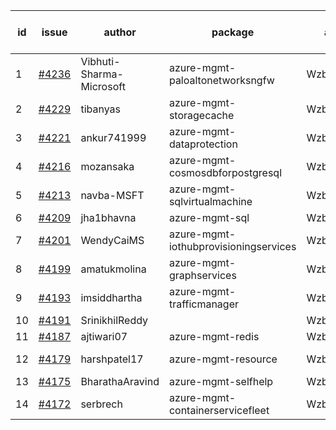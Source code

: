 | id | issue | author | package | assignee | bot advice | created date of issue | target release date | date from target |
| ------ | ------ | ------ | ------ | ------ | ------ | ------ | ------ | :-----: |
| 1 | [#4236](https://github.com/Azure/sdk-release-request/issues/4236) | Vibhuti-Sharma-Microsoft | azure-mgmt-paloaltonetworksngfw | Wzb123456789 | Attention to inconsistent tag | 06-09 | 07-14 |  |
| 2 | [#4229](https://github.com/Azure/sdk-release-request/issues/4229) | tibanyas | azure-mgmt-storagecache | Wzb123456789 |  | 06-08 | 06-23 |  |
| 3 | [#4221](https://github.com/Azure/sdk-release-request/issues/4221) | ankur741999 | azure-mgmt-dataprotection | Wzb123456789 |  | 05-31 | 06-23 |  |
| 4 | [#4216](https://github.com/Azure/sdk-release-request/issues/4216) | mozansaka | azure-mgmt-cosmosdbforpostgresql | Wzb123456789 | FirstBeta | 05-30 | 06-23 |  |
| 5 | [#4213](https://github.com/Azure/sdk-release-request/issues/4213) | navba-MSFT | azure-mgmt-sqlvirtualmachine | Wzb123456789 |  | 05-30 | 06-23 |  |
| 6 | [#4209](https://github.com/Azure/sdk-release-request/issues/4209) | jha1bhavna | azure-mgmt-sql | Wzb123456789 |  | 05-29 | 06-23 |  |
| 7 | [#4201](https://github.com/Azure/sdk-release-request/issues/4201) | WendyCaiMS | azure-mgmt-iothubprovisioningservices | Wzb123456789 |  | 05-25 | 06-23 |  |
| 8 | [#4199](https://github.com/Azure/sdk-release-request/issues/4199) | amatukmolina | azure-mgmt-graphservices | Wzb123456789 | FirstGA | 05-25 | 06-23 |  |
| 9 | [#4193](https://github.com/Azure/sdk-release-request/issues/4193) | imsiddhartha | azure-mgmt-trafficmanager | Wzb123456789 |  | 05-25 | 06-23 |  |
| 10 | [#4191](https://github.com/Azure/sdk-release-request/issues/4191) | SrinikhilReddy |  | Wzb123456789 |  | 05-23 | 06-23 |  |
| 11 | [#4187](https://github.com/Azure/sdk-release-request/issues/4187) | ajtiwari07 | azure-mgmt-redis | Wzb123456789 |  | 05-22 | 06-23 |  |
| 12 | [#4179](https://github.com/Azure/sdk-release-request/issues/4179) | harshpatel17 | azure-mgmt-resource | Wzb123456789 | new comment. | 05-18 | 06-23 |  |
| 13 | [#4175](https://github.com/Azure/sdk-release-request/issues/4175) | BharathaAravind | azure-mgmt-selfhelp | Wzb123456789 | FirstGA | 05-18 | 06-23 |  |
| 14 | [#4172](https://github.com/Azure/sdk-release-request/issues/4172) | serbrech | azure-mgmt-containerservicefleet | Wzb123456789 | FirstBeta | 05-18 | 06-23 |  |
